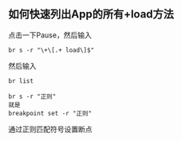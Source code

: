## 如何快速列出App的所有+load方法

点击一下Pause，然后输入
```
br s -r "\+\[.+ load\]$"
```
然后输入
```
br list
```

```
br s -r "正则"
就是
breakpoint set -r "正则"
```

通过正则匹配符号设置断点

















